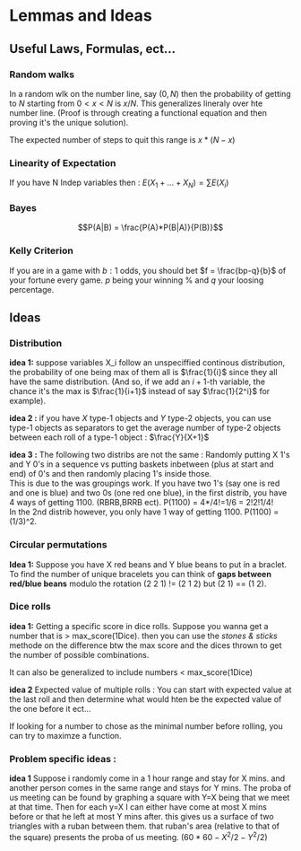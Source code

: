 # Lemmas and Ideas

## Useful Laws, Formulas, ect...

### Random walks

In a random wlk on the number line, say $(0,N)$ then the probability of getting to $N$ starting from $0<x<N$ is $x/N$. This generalizes lineraly over hte number line. (Proof is through creating a functional equation and then proving it's the unique solution).

The expected number of steps to quit this range is $x * (N-x)$

### Linearity of Expectation

If you have N Indep variables then : 
$E(X_1 + ... + X_N) = \sum E(X_i)$  

### Bayes

$$P(A|B) = \frac{P(A)*P(B|A)}{P(B)}$$

### Kelly Criterion

If you are in a game with $b : 1$ odds, you should bet $f = \frac{bp-q}{b}$ of your fortune every game. $p$ being your winning % and $q$ your loosing percentage.

## Ideas

### Distribution

**idea 1:** suppose variables X_i follow an unspeciffied continous distribution, the probability of one being max of them all is $\frac{1}{i}$ since they all have the same distribution. (And so, if we add an $i+1$-th variable, the chance it's the max is $\frac{1}{i+1}$ instead of say $\frac{1}{2^i}$ for example).

**idea 2 :** if you have $X$ type-1 objects and $Y$ type-2 objects, you can use type-1 objects as separators to get the average number of type-2 objects between each roll of a type-1 object : $\frac{Y}{X+1}$

**idea 3 :** The following two distribs are not the same : Randomly putting X 1's and Y 0's in a sequence vs putting baskets inbetween (plus at start and end) of 0's and then randomly placing 1's inside those. \
This is due to the was groupings work. If you have two 1's (say one is red and one is blue) and two 0s (one red one blue), in the first distrib, you have 4 ways of getting 1100. (RBRB,BRRB ect). P(1100) = 4*/4!=1/6 = 2!2!1/4! \
In the 2nd distrib however, you only have 1 way of getting 1100. P(1100) = (1/3)^2.

### Circular permutations

**Idea 1:** Suppose you have X red beans and Y blue beans to put in a braclet. To find the number of unique bracelets you can think of **gaps between red/blue beans** modulo the rotation (2 2 1) != (2 1 2) but (2 1) == (1 2).

### Dice rolls

**idea 1:** Getting a specific score in dice rolls. Suppose you wanna get a number that is > max_score(1Dice). then you can use the *stones & sticks* methode on the difference btw the max score and the dices thrown to get the number of possible combinations.

It can also be generalized to include numbers < max_score(1Dice)

**idea 2** Expected value of multiple rolls : You can start with expected value at the last roll and then determine what would hten be the expected value of the one before it ect...

If looking for a number to chose as the minimal number before rolling, you can try to maximze a function.

### Problem specific ideas : 

**idea 1** Suppose i randomly come in a 1 hour range and stay for X mins. and another person comes in the same range and stays for Y mins. The proba of us meeting can be found by graphing a square with Y=X being that we meet at that time.
Then for each y=X I can either have come at most X mins before or that he left at most Y mins after. this gives us a surface of two triangles with a ruban between them. that ruban's area (relative to that of the square) presents the proba of us meeting. $(60*60-X^2/2-Y^2/2)$

